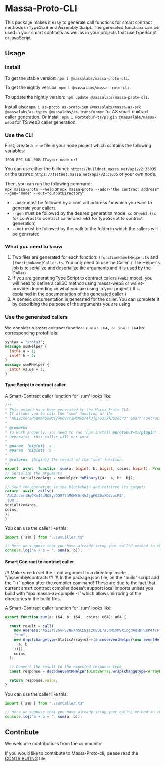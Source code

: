 
# Massa-Proto-CLI

This package makes it easy to generate call functions for smart contract methods in TypeScrit and Assembly Script.
The generated functions can be used in your smart contracts as well as in your projects that use typeScript or javaScript.

## Usage

### Install
To get the stable version: `npm i @massalabs/massa-proto-cli`.

To get the nightly version: `npm i @massalabs/massa-proto-cli`.

To update the nightly version: `npm update @massalabs/massa-proto-cli`.

Install also: `npm i as-proto as-proto-gen @massalabs/massa-as-sdk @massalabs/as-types @massalabs/as-transformer` for AS smart contract caller generation.
Or install: `npm i @protobuf-ts/plugin @massalabs/massa-web3` for TS web3 caller generation.


### Use the CLI
First, create a `.env` file in your node project which contains the following variables:
```env
JSON_RPC_URL_PUBLIC=your_node_url
```
You can use either the buildnet:
`https://buildnet.massa.net/api/v2:33035`
or the testnet:
`https://testnet.massa.net/api/v2:33035`
or your own node.


Then, you can run the following command:	
 `npx massa-proto --help`
 or
 `npx massa-proto --addr="the contract address" --gen="mode" --out="outputDirectory"`

- `--addr` must be followed by a contract address for which you want to generate your callers.
- `--gen` must be followed by the desired generation mode: `sc` or `web3`. (`sc` for contract to contract caller and `web3` for typeScript to contract generation)
- `--out` must be followed by the path to the folder in which the callers will be generated


### What you need to know
1. Two files are generated for each function: `[functionName]Helper.ts` and `[functionName]Caller.ts`. You only need to use the Caller. ( The Helper's job is to serialize and deserialize the arguments and it is used by the Caller)
2. If you are generating Type Script to contract callers (`web3` mode), you will need to define a callSC method using massa-web3 or wallet-provider depending on what you are using in your project ( It is explained in the documentation of the generated caller )
3. A generic documentation is generated for the caller. You can complete it by describing the purpose of the arguments you are using

### Use the generated callers
We consider a smart contract function: `sum(a: i64, b: i64): i64`
Its corresponding protofile is:
```protobuf
syntax = "proto3";
message sumHelper {
  int64 a = 1;
  int64 b = 2;
}
message sumRHelper {
  int64 value = 1;
}
```
#### Type Script to contract caller
A Smart-Contract caller function for 'sum' looks like:  
```typescript
/**
* This method have been generated by the Massa Proto CLI.
* It allows you to call the "sum" function of the
* "AU1ZccersHqQKm45oNC8y4GQ97t3M6MkUr4kJjgF635xkDbzocP3" Smart Contract.
*
* @remarks
* To work properly, you need to run 'npm install @protobuf-ts/plugin' in your project folder.
* Otherwise, this caller will not work.
*
* @param  {bigint}  a - 
* @param  {bigint}  b -
*
* @returns  {bigint} The result of the "sum" function.
*/
export  async  function  sum(a: bigint, b: bigint, coins: bigint): Promise<bigint> {
// Serialize the arguments
const  serializedArgs = sumHelper.toBinary({a:  a, b:  b});

// Send the operation to the blockchain and retrieve its outputs
return  await  callSC(
'AU1ZccersHqQKm45oNC8y4GQ97t3M6MkUr4kJjgF635xkDbzocP3',
'sum',
serializedArgs,
coins,
);
}
```

You can use the caller like this:
```typescript
import { sum } from "./sumCaller.ts"

// Here we suppose that you have already setup your callSC method in the caller using massa-web3 or the wallet-provider
console.log("a + b = ", sum(a, b));
```

#### Smart Contract to contract caller
/!\ Make sure to set the --out argument to a directory inside "/assembly/contracts/"!
/!\ In the package.json file, on the "build" script add the "-r" option after the compiler command!
These are due to the fact that current smart contract compiler doesn't support local imports unless you build with "npx massa-as-compile -r" which allows
mirroring of the directories in the build files.

A Smart-Contract caller function for 'sum' looks like:  
```typescript
export function sum(a: i64, b: i64,  coins: u64): u64 {

  const result = call(
    new Address("AS12r62avFS7NwXhSCLNjszUBUL7a5RMCmM9XicgdAd5bPRsP4fTF"),
    "sum",
    new Args(changetype<StaticArray<u8>>(encodeeventHelper(new eventHelper(
      a, b
    )))),
    coins
  );

  // Convert the result to the expected response type
  const response = decodeeventRHelper(Uint8Array.wrap(changetype<ArrayBuffer>(result)));

  return response.value;
}
```

You can use the caller like this:
```typescript
import { sum } from "./sumCaller.ts"

// Here we suppose that you have already setup your callSC method in the caller using massa-web3 or the wallet-provider
console.log("a + b = ", sum(a, b));
```

## Contribute

We welcome contributions from the community!

If you would like to contribute to Massa-Proto-cli, please read the [CONTRIBUTING](https://github.com/massalabs/massa-sc-toolkit/blob/main/CONTRIBUTING.md) file.

